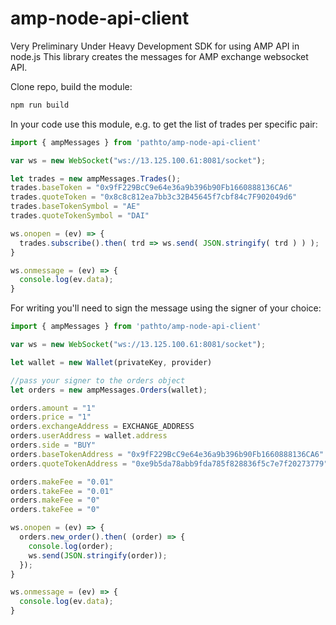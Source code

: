 # amp-node-api-client
Very Preliminary Under Heavy Development SDK for using AMP API in node.js
This library creates the messages for AMP exchange websocket API.

Clone repo, build the module:

```javascript
npm run build
```

In your code use this module, e.g. to get the list of trades per specific pair:

```javascript
import { ampMessages } from 'pathto/amp-node-api-client'

var ws = new WebSocket("ws://13.125.100.61:8081/socket");

let trades = new ampMessages.Trades();
trades.baseToken = "0x9fF229BcC9e64e36a9b396b90Fb1660888136CA6"
trades.quoteToken = "0x8c8c812ea7bb3c32B45645f7cbf84c7F902049d6"
trades.baseTokenSymbol = "AE"
trades.quoteTokenSymbol = "DAI"

ws.onopen = (ev) => {
  trades.subscribe().then( trd => ws.send( JSON.stringify( trd ) ) );
}

ws.onmessage = (ev) => {
  console.log(ev.data);
}

```

For writing you'll need to sign the message using the signer of your choice:

```javascript
import { ampMessages } from 'pathto/amp-node-api-client'

var ws = new WebSocket("ws://13.125.100.61:8081/socket");

let wallet = new Wallet(privateKey, provider)

//pass your signer to the orders object
let orders = new ampMessages.Orders(wallet);

orders.amount = "1"
orders.price = "1"
orders.exchangeAddress = EXCHANGE_ADDRESS
orders.userAddress = wallet.address
orders.side = "BUY"
orders.baseTokenAddress = "0x9fF229BcC9e64e36a9b396b90Fb1660888136CA6"
orders.quoteTokenAddress = "0xe9b5da78abb9fda785f828836f5c7e7f20273779" //WETH

orders.makeFee = "0.01"
orders.takeFee = "0.01"
orders.makeFee = "0"
orders.takeFee = "0"

ws.onopen = (ev) => {
  orders.new_order().then( (order) => {
    console.log(order);
    ws.send(JSON.stringify(order));
  });
}

ws.onmessage = (ev) => {
  console.log(ev.data);
}

```
